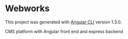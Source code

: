 # Webworks

This project was generated with [Angular CLI](https://github.com/angular/angular-cli) version 1.3.0.

CMS platform with Angular front end and express backend